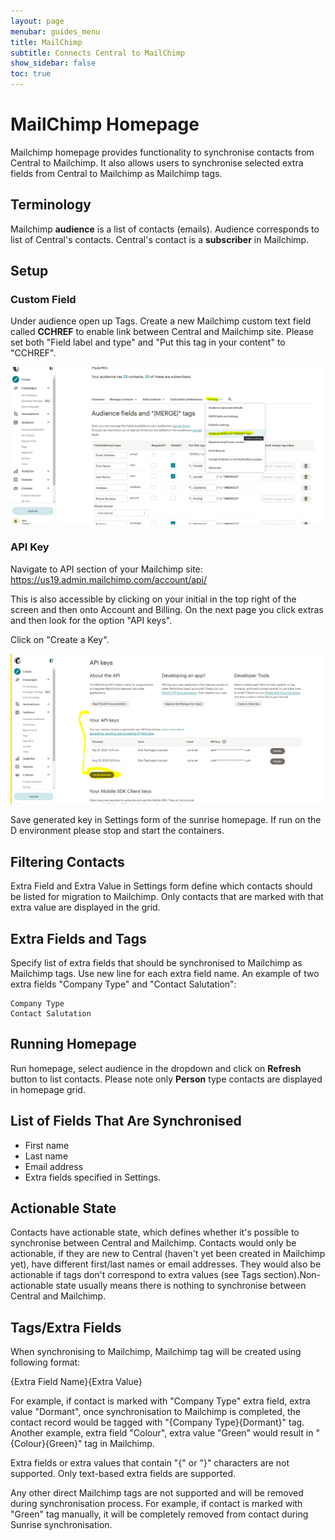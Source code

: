 ```yaml
---
layout: page
menubar: guides_menu
title: MailChimp
subtitle: Connects Central to MailChimp
show_sidebar: false
toc: true
---
```


# MailChimp Homepage

Mailchimp homepage provides functionality to synchronise contacts from Central to Mailchimp. It also allows users to synchronise selected extra fields from Central to Mailchimp as Mailchimp tags.

## Terminology
Mailchimp **audience** is a list of contacts (emails). Audience corresponds to list of Central's contacts. Central's contact is a **subscriber** in Mailchimp.

## Setup

### Custom Field
Under audience open up Tags.
Create a new Mailchimp custom text field called **CCHREF** to enable link between Central and Mailchimp site. Please set both "Field label and type" and "Put this tag in your content" to "CCHREF". 

![tags](/img/mailchimp/tags.png "tags")

### API Key

Navigate to API section of your Mailchimp site:  
https://us19.admin.mailchimp.com/account/api/

This is also accessible by clicking on your initial in the top right of the screen and then onto Account and Billing. On the next page you click extras and then look for the option "API keys".

Click on "Create a Key".  

![API Key](/img/mailchimp/API_key.png "API Key")

Save generated key in Settings form of the sunrise homepage. If run on the D environment please stop and start the containers.

## Filtering Contacts

Extra Field and Extra Value in Settings form define which contacts should be listed for migration to Mailchimp. Only contacts that are marked with that extra value are displayed in the grid.

## Extra Fields and Tags

Specify list of extra fields that should be synchronised to Mailchimp as Mailchimp tags. Use new line for each extra field name. An example of two extra fields "Company Type" and "Contact Salutation":

```
Company Type
Contact Salutation
```

## Running Homepage

Run homepage, select audience in the dropdown and click on **Refresh** button to list contacts. Please note only **Person** type contacts are displayed in homepage grid.

## List of Fields That Are Synchronised

* First name
* Last name
* Email address
* Extra fields specified in Settings.

## Actionable State

Contacts have actionable state, which defines whether it's possible to synchronise between Central and Mailchimp. Contacts would only be actionable, if they are new to Central (haven't yet been created in Mailchimp yet), have different first/last names or email addresses. They would also be actionable if tags don't correspond to extra values (see Tags section).Non-actionable state usually means there is nothing to synchronise between Central and Mailchimp.

## Tags/Extra Fields

When synchronising to Mailchimp, Mailchimp tag will be created using following format:

{Extra Field Name}{Extra Value}

For example, if contact is marked with "Company Type" extra field, extra value "Dormant", once synchronisation to Mailchimp is completed, the contact record would be tagged with "{Company Type}{Dormant}" tag. Another example, extra field "Colour", extra value "Green" would result in "{Colour}{Green}" tag in Mailchimp.

Extra fields or extra values that contain "{" or "}" characters are not supported. Only text-based extra fields are supported.

Any other direct Mailchimp tags are not supported and will be removed during synchronisation process. For example, if contact is marked with "Green" tag manually, it will be completely removed from contact during Sunrise synchronisation.
